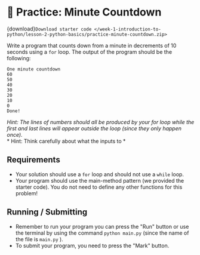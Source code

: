 # 🚧 Practice: Minute Countdown

{download}`Download starter code </week-1-introduction-to-python/lesson-2-python-basics/practice-minute-countdown.zip>`

Write a program that counts down from a minute in decrements of 10 seconds using a `for` loop. The output of the program should be the following:  
```text
One minute countdown
60
50
40
30
20
10
0
Done!
````

*Hint: The lines of numbers should all be produced by your for loop while the first and last lines will appear outside the loop (since they only happen once).*   
*
			Hint: Think carefully about what the inputs to 
			*   
##  Requirements  

-  Your solution should use a     `for`     loop and should not use a     `while`     loop.  
-  Your program should use the main-method pattern (we provided the starter code). You do not need to define any other functions for this problem!  

##  Running / Submitting  

-  Remember to run your program you can press the "Run" button or use the terminal by using the command     `python main.py`     (since the name of the file is     `main.py`     ).  
-  To submit your program, you need to press the "Mark" button.  

